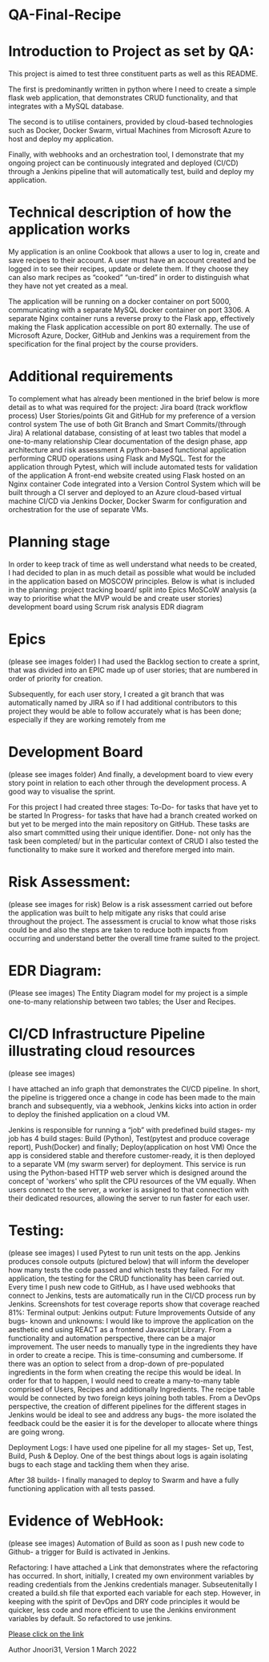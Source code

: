 # QA-Final-Recipe
# Introduction to Project as set by QA:
This project is aimed to test three constituent parts as well as this README. 

 The first is predominantly written in python where I need to create a simple flask web application, that demonstrates CRUD functionality, and that integrates with a MySQL database. 

The second is to utilise containers, provided by cloud-based technologies such as Docker, Docker Swarm, virtual Machines from Microsoft Azure to host and deploy my application.

Finally, with webhooks and an orchestration tool, I demonstrate that my ongoing project can be continuously integrated and deployed (CI/CD) through a Jenkins pipeline that will automatically test, build and deploy my application. 

# Technical description of how the application works
My application is an online Cookbook that allows a user to log in, create and save recipes to their account. A user must have an account created and be logged in to see their recipes, update or delete them. If they choose they can also mark recipes as “cooked” “un-tired” in order to distinguish what they have not yet created as a meal.

The application will be running on a docker container on port 5000, communicating with a separate MySQL docker container on port 3306. A separate Nginx container runs a reverse proxy to the Flask app, effectively making the Flask application accessible on port 80 externally.
The use of Microsoft Azure, Docker, GitHub and Jenkins was a requirement from the specification for the final project by the course providers.
 
 
# Additional requirements
To complement what has already been mentioned in the brief below is more detail as to what was required for the project:
Jira board (track workflow process)
User Stories/points
Git and GitHub for my preference of a version control system
The use of both Git Branch and Smart Commits/(through Jira) 
A relational database, consisting of at least two tables that model a one-to-many  relationship
Clear documentation of the design phase, app architecture and risk assessment
A python-based functional application performing CRUD operations using Flask and MySQL.
Test for the application through Pytest, which will include automated tests for validation of the application
A front-end website created using Flask hosted on an Nginx container 
Code integrated into a Version Control System which will be built through a CI server and deployed to an Azure cloud-based virtual machine
CI/CD via Jenkins
Docker, Docker Swarm for configuration and orchestration for the use of separate VMs.
 
# Planning stage
In order to keep track of time as well understand what needs to be created, I had decided to plan in as much detail as possible what would be included in the application based on MOSCOW principles. Below is what is included in the planning:
project tracking board/ split into Epics
MoSCoW analysis (a way to prioritise what the MVP would be and create user stories) 
development board using Scrum
risk analysis
EDR diagram
 

# Epics
(please see images folder)
I had used the Backlog section to create a sprint, that was divided into an EPIC made up of user stories; that are numbered in order of priority for creation. 

Subsequently, for each user story, I created a git branch that was automatically named by JIRA so if I had additional contributors to this project they would be able to follow accurately what is has been done; especially if they are working remotely from me

# Development Board
(please see images folder)
And finally, a development board to view every story point in relation to each other through the development process. A good way to visualise the sprint. 

For this project I had created three stages:
To-Do- for tasks that have yet to be started
In Progress- for tasks that have had a branch created worked on but yet to be merged into the main repository on GitHub. These tasks are also smart committed using their unique identifier. 
Done- not only has the task been completed/ but in the particular context of CRUD I also tested the functionality to make sure it worked and therefore merged into main. 
 

 # Risk Assessment:
 (please see images for risk)
Below is a risk assessment carried out before the application was built to help mitigate any risks that could arise throughout the project. The assessment is crucial to know what those risks could be and also the steps are taken to reduce both impacts from occurring and understand better the overall time frame suited to the project. 


# EDR Diagram:
(Please see images) 
The Entity Diagram model for my project is a simple one-to-many relationship between two tables; the User and Recipes.


# CI/CD Infrastructure Pipeline illustrating cloud resources
(please see images)

I have attached an info graph that demonstrates the CI/CD pipeline. In short, the pipeline is triggered once a change in code has been made to the main branch and subsequently, via a webhook, Jenkins kicks into action in order to deploy the finished application on a cloud VM.

Jenkins is responsible for running a “job” with predefined build stages- my job has 4 build stages: Build (Python), 
Test(pytest and produce coverage report), 
Push(Docker) and finally;
 Deploy(application on host VM)
Once the app is considered stable and therefore customer-ready, it is then deployed to a separate VM (my swarm server) for deployment. This service is run using the Python-based HTTP web server which is designed around the concept of 'workers' who split the CPU resources of the VM equally. When users connect to the server, a worker is assigned to that connection with their dedicated resources, allowing the server to run faster for each user.
 
# Testing:
(please see images)
I used Pytest to run unit tests on the app. Jenkins produces console outputs (pictured below) that will inform the developer how many tests the code passed and which tests they failed. For my application, the testing for the CRUD functionality has been carried out.
Every time I push new code to GitHub, as I have used webhooks that connect to Jenkins, tests are automatically run in the CI/CD process run by Jenkins. 
Screenshots for test coverage reports show that coverage reached 81%:
Terminal output:
Jenkins output:
Future Improvements
Outside of any bugs- known and unknowns:
I would like to improve the application on the aesthetic end using REACT as a frontend Javascript Library.
From a functionality and automation perspective, there can be a major improvement. The user needs to manually type in the ingredients they have in order to create a recipe. This is time-consuming and cumbersome. If there was an option to select from a drop-down of pre-populated ingredients in the form when creating the recipe this would be ideal. 
In order for that to happen, I would need to create a many-to-many table comprised of Users, Recipes and additionally Ingredients. The recipe table would be connected by two foreign keys joining both tables. 
From a DevOps perspective, the creation of different pipelines for the different stages in Jenkins would be ideal to see and address any bugs- the more isolated the feedback could be the easier it is for the developer to allocate where things are going wrong.
 
Deployment Logs:
I have used one pipeline for all my stages- Set up, Test, Build, Push & Deploy. One of the best things about logs is again isolating bugs to each stage and tackling them when they arise. 

After 38 builds- I finally managed to deploy to Swarm and have a fully functioning application with all tests passed.
 
# Evidence of WebHook:
(please see images)
Automation of Build as soon as I push new code to Github- a trigger for Build is activated in Jenkins.
 

Refactoring: 
I have attached a Link that demonstrates where the refactoring has occurred. In short, initially, I created my own environment variables by reading credentials from the Jenkins credentials manager. Subseutenitally I created a build.sh file that exported each variable for each step. However, in keeping with the spirit of DevOps and DRY code principles it would be quicker, less code and more efficient to use the Jenkins environment variables by default. So refactored to use jenkins.
 
[Please click on the link](https://github.com/jnoori31/QA-Final-Recipe/pull/32/commits/b3b5b89b118876c1fb53f8b900dc6efefdb7924c#diff-1c17dd108d70575fc286b45cccc105ed4b8f03961ef9f34502842c5b6fd0f868)
 
Author Jnoori31, Version 1 March 2022
 
 


